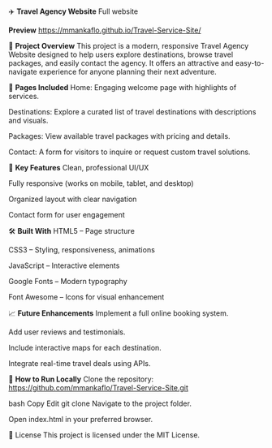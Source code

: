 ✈️ **Travel Agency Website**
Full website

**Preview**
https://mmankaflo.github.io/Travel-Service-Site/

📖 **Project Overview**
This project is a modern, responsive Travel Agency Website designed to help users explore destinations, browse travel packages, and easily contact the agency. It offers an attractive and easy-to-navigate experience for anyone planning their next adventure.

🚀 **Pages Included**
Home: Engaging welcome page with highlights of services.

Destinations: Explore a curated list of travel destinations with descriptions and visuals.

Packages: View available travel packages with pricing and details.

Contact: A form for visitors to inquire or request custom travel solutions.

🎯 **Key Features**
Clean, professional UI/UX

Fully responsive (works on mobile, tablet, and desktop)

Organized layout with clear navigation

Contact form for user engagement

🛠️ **Built With**
HTML5 – Page structure

CSS3 – Styling, responsiveness, animations

JavaScript – Interactive elements 

Google Fonts – Modern typography

Font Awesome – Icons for visual enhancement 

📈 **Future Enhancements**
Implement a full online booking system.

Add user reviews and testimonials.

Include interactive maps for each destination.

Integrate real-time travel deals using APIs.

📂 **How to Run Locally**
Clone the repository: https://github.com/mmankaflo/Travel-Service-Site.git

bash
Copy
Edit
git clone 
Navigate to the project folder.

Open index.html in your preferred browser.

📜 License
This project is licensed under the MIT License.

